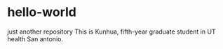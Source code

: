 # hello-world
just another repository
This is Kunhua, fifth-year graduate student in UT health San antonio.
